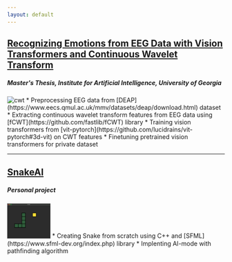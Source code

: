 ```yaml
---
layout: default
---
```


## [Recognizing Emotions from EEG Data with Vision Transformers and Continuous Wavelet Transform](https://github.com/agustin-lorenzo/emotion-recognition-thesis)
##### *Master's Thesis, Institute for Artificial Intelligence, University of Georgia*
<img src="figures/cwt.gif" alt="cwt" width="100"/>
* Preprocessing EEG data from [DEAP](https://www.eecs.qmul.ac.uk/mmv/datasets/deap/download.html) dataset
* Extracting continuous wavelet transform features from EEG data using [fCWT](https://github.com/fastlib/fCWT) library
* Training vision transformers from [vit-pytorch](https://github.com/lucidrains/vit-pytorch#3d-vit) on CWT features
* Finetuning pretrained vision transformers for private dataset

---

## [SnakeAI](https://github.com/agustin-lorenzo/snakeAI)
##### *Personal project*
<img src="figures/snake.png" alt="snake" width="100"/>
* Creating Snake from scratch using C++ and [SFML](https://www.sfml-dev.org/index.php) library
* Implenting AI-mode with pathfinding algorithm

